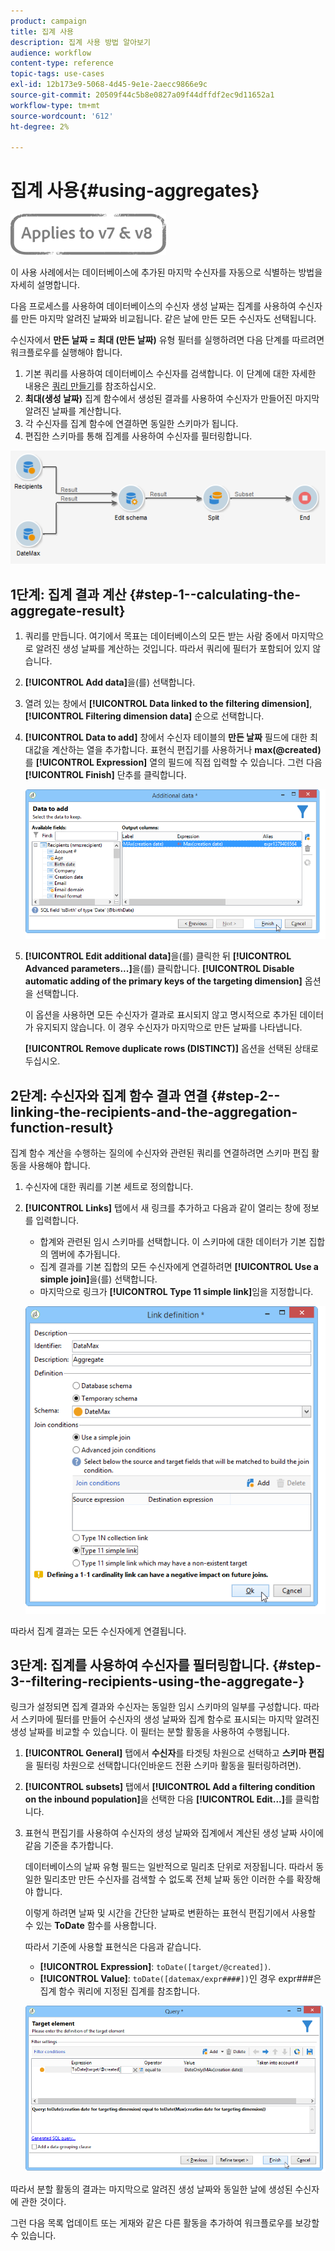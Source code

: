 ```yaml
---
product: campaign
title: 집계 사용
description: 집계 사용 방법 알아보기
audience: workflow
content-type: reference
topic-tags: use-cases
exl-id: 12b173e9-5068-4d45-9e1e-2aecc9866e9c
source-git-commit: 20509f44c5b8e0827a09f44dffdf2ec9d11652a1
workflow-type: tm+mt
source-wordcount: '612'
ht-degree: 2%

---
```


# 집계 사용{#using-aggregates}

![](../../assets/common.svg)

이 사용 사례에서는 데이터베이스에 추가된 마지막 수신자를 자동으로 식별하는 방법을 자세히 설명합니다.

다음 프로세스를 사용하여 데이터베이스의 수신자 생성 날짜는 집계를 사용하여 수신자를 만든 마지막 알려진 날짜와 비교됩니다. 같은 날에 만든 모든 수신자도 선택됩니다.

수신자에서 **만든 날짜 = 최대 (만든 날짜)** 유형 필터를 실행하려면 다음 단계를 따르려면 워크플로우를 실행해야 합니다.

1. 기본 쿼리를 사용하여 데이터베이스 수신자를 검색합니다. 이 단계에 대한 자세한 내용은 [쿼리 만들기](query.md#creating-a-query)를 참조하십시오.
1. **최대(생성 날짜)** 집계 함수에서 생성된 결과를 사용하여 수신자가 만들어진 마지막 알려진 날짜를 계산합니다.
1. 각 수신자를 집계 함수에 연결하면 동일한 스키마가 됩니다.
1. 편집한 스키마를 통해 집계를 사용하여 수신자를 필터링합니다.

![](assets/datamanagement_usecase_1.png)

## 1단계: 집계 결과 계산 {#step-1--calculating-the-aggregate-result}

1. 쿼리를 만듭니다. 여기에서 목표는 데이터베이스의 모든 받는 사람 중에서 마지막으로 알려진 생성 날짜를 계산하는 것입니다. 따라서 쿼리에 필터가 포함되어 있지 않습니다.
1. **[!UICONTROL Add data]**&#x200B;을(를) 선택합니다.
1. 열려 있는 창에서 **[!UICONTROL Data linked to the filtering dimension]**, **[!UICONTROL Filtering dimension data]** 순으로 선택합니다.
1. **[!UICONTROL Data to add]** 창에서 수신자 테이블의 **만든 날짜** 필드에 대한 최대값을 계산하는 열을 추가합니다. 표현식 편집기를 사용하거나 **max(@created)** 를 **[!UICONTROL Expression]** 열의 필드에 직접 입력할 수 있습니다. 그런 다음 **[!UICONTROL Finish]** 단추를 클릭합니다.

   ![](assets/datamanagement_usecase_2.png)

1. **[!UICONTROL Edit additional data]**&#x200B;을(를) 클릭한 뒤 **[!UICONTROL Advanced parameters...]**&#x200B;을(를) 클릭합니다. **[!UICONTROL Disable automatic adding of the primary keys of the targeting dimension]** 옵션을 선택합니다.

   이 옵션을 사용하면 모든 수신자가 결과로 표시되지 않고 명시적으로 추가된 데이터가 유지되지 않습니다. 이 경우 수신자가 마지막으로 만든 날짜를 나타냅니다.

   **[!UICONTROL Remove duplicate rows (DISTINCT)]** 옵션을 선택된 상태로 두십시오.

## 2단계: 수신자와 집계 함수 결과 연결 {#step-2--linking-the-recipients-and-the-aggregation-function-result}

집계 함수 계산을 수행하는 질의에 수신자와 관련된 쿼리를 연결하려면 스키마 편집 활동을 사용해야 합니다.

1. 수신자에 대한 쿼리를 기본 세트로 정의합니다.
1. **[!UICONTROL Links]** 탭에서 새 링크를 추가하고 다음과 같이 열리는 창에 정보를 입력합니다.

   * 합계와 관련된 임시 스키마를 선택합니다. 이 스키마에 대한 데이터가 기본 집합의 멤버에 추가됩니다.
   * 집계 결과를 기본 집합의 모든 수신자에게 연결하려면 **[!UICONTROL Use a simple join]**&#x200B;을(를) 선택합니다.
   * 마지막으로 링크가 **[!UICONTROL Type 11 simple link]**&#x200B;임을 지정합니다.

   ![](assets/datamanagement_usecase_3.png)

따라서 집계 결과는 모든 수신자에게 연결됩니다.

## 3단계: 집계를 사용하여 수신자를 필터링합니다. {#step-3--filtering-recipients-using-the-aggregate-}

링크가 설정되면 집계 결과와 수신자는 동일한 임시 스키마의 일부를 구성합니다. 따라서 스키마에 필터를 만들어 수신자의 생성 날짜와 집계 함수로 표시되는 마지막 알려진 생성 날짜를 비교할 수 있습니다. 이 필터는 분할 활동을 사용하여 수행됩니다.

1. **[!UICONTROL General]** 탭에서 **수신자**&#x200B;를 타겟팅 차원으로 선택하고 **스키마 편집**&#x200B;을 필터링 차원으로 선택합니다(인바운드 전환 스키마 활동을 필터링하려면).
1. **[!UICONTROL subsets]** 탭에서 **[!UICONTROL Add a filtering condition on the inbound population]**&#x200B;을 선택한 다음 **[!UICONTROL Edit...]**&#x200B;를 클릭합니다.
1. 표현식 편집기를 사용하여 수신자의 생성 날짜와 집계에서 계산된 생성 날짜 사이에 같음 기준을 추가합니다.

   데이터베이스의 날짜 유형 필드는 일반적으로 밀리초 단위로 저장됩니다. 따라서 동일한 밀리초만 만든 수신자를 검색할 수 없도록 전체 날짜 동안 이러한 수를 확장해야 합니다.

   이렇게 하려면 날짜 및 시간을 간단한 날짜로 변환하는 표현식 편집기에서 사용할 수 있는 **ToDate** 함수를 사용합니다.

   따라서 기준에 사용할 표현식은 다음과 같습니다.

   * **[!UICONTROL Expression]**: `toDate([target/@created])`.
   * **[!UICONTROL Value]**:  `toDate([datemax/expr####])`인 경우 expr###은 집계 함수 쿼리에 지정된 집계를 참조합니다.

   ![](assets/datamanagement_usecase_4.png)

따라서 분할 활동의 결과는 마지막으로 알려진 생성 날짜와 동일한 날에 생성된 수신자에 관한 것이다.

그런 다음 목록 업데이트 또는 게재와 같은 다른 활동을 추가하여 워크플로우를 보강할 수 있습니다.
